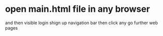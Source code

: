 # open main.html file in any browser 
and then visible login shign up navigation bar then click any go further web pages 
